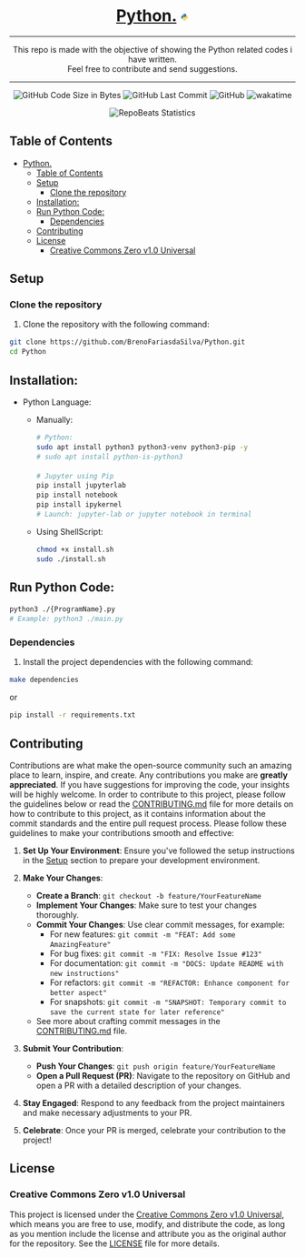 <div align="center">
  
# [Python.](https://github.com/BrenoFariasdaSilva/Python) <img src="https://github.com/devicons/devicon/blob/master/icons/python/python-original.svg"  width="3%" height="3%">

</div>

<div align="center">
  
---

This repo is made with the objective of showing the Python related codes i have written. \
Feel free to contribute and send suggestions.
  
---

</div>

<div align="center">

![GitHub Code Size in Bytes](https://img.shields.io/github/languages/code-size/BrenoFariasdaSilva/Python)
![GitHub Last Commit](https://img.shields.io/github/last-commit/BrenoFariasdaSilva/Python)
![GitHub](https://img.shields.io/github/license/BrenoFariasdaSilva/Python)
![wakatime](https://wakatime.com/badge/github/BrenoFariasdaSilva/Python.svg)

</div>

<div align="center">
  
![RepoBeats Statistics](https://repobeats.axiom.co/api/embed/5907a919937c0e8c81a9c3f0c4ca39c044ba14b0.svg "Repobeats analytics image")

</div>

## Table of Contents
- [Python. ](#python-)
	- [Table of Contents](#table-of-contents)
	- [Setup](#setup)
		- [Clone the repository](#clone-the-repository)
	- [Installation:](#installation)
	- [Run Python Code:](#run-python-code)
		- [Dependencies](#dependencies)
	- [Contributing](#contributing)
	- [License](#license)
		- [Creative Commons Zero v1.0 Universal](#creative-commons-zero-v10-universal)

## Setup

### Clone the repository

1. Clone the repository with the following command:

```bash
git clone https://github.com/BrenoFariasdaSilva/Python.git
cd Python
```

## Installation:
* Python Language:

	* Manually:
		```bash
		# Python:
		sudo apt install python3 python3-venv python3-pip -y
		# sudo apt install python-is-python3
		
		# Jupyter using Pip
		pip install jupyterlab
		pip install notebook
		pip install ipykernel
		# Launch: jupyter-lab or jupyter notebook in terminal
		```

	* Using ShellScript:
		```bash
		chmod +x install.sh
		sudo ./install.sh
		```

## Run Python Code:
```bash
python3 ./{ProgramName}.py
# Example: python3 ./main.py 
```

### Dependencies

1. Install the project dependencies with the following command:

```bash
make dependencies
```
or
```bash
pip install -r requirements.txt
```

## Contributing

Contributions are what make the open-source community such an amazing place to learn, inspire, and create. Any contributions you make are **greatly appreciated**. If you have suggestions for improving the code, your insights will be highly welcome.
In order to contribute to this project, please follow the guidelines below or read the [CONTRIBUTING.md](CONTRIBUTING.md) file for more details on how to contribute to this project, as it contains information about the commit standards and the entire pull request process.
Please follow these guidelines to make your contributions smooth and effective:

1. **Set Up Your Environment**: Ensure you've followed the setup instructions in the [Setup](#setup) section to prepare your development environment.

2. **Make Your Changes**:
   - **Create a Branch**: `git checkout -b feature/YourFeatureName`
   - **Implement Your Changes**: Make sure to test your changes thoroughly.
   - **Commit Your Changes**: Use clear commit messages, for example:
     - For new features: `git commit -m "FEAT: Add some AmazingFeature"`
     - For bug fixes: `git commit -m "FIX: Resolve Issue #123"`
     - For documentation: `git commit -m "DOCS: Update README with new instructions"`
     - For refactors: `git commit -m "REFACTOR: Enhance component for better aspect"`
     - For snapshots: `git commit -m "SNAPSHOT: Temporary commit to save the current state for later reference"`
   - See more about crafting commit messages in the [CONTRIBUTING.md](CONTRIBUTING.md) file.

3. **Submit Your Contribution**:
   - **Push Your Changes**: `git push origin feature/YourFeatureName`
   - **Open a Pull Request (PR)**: Navigate to the repository on GitHub and open a PR with a detailed description of your changes.

4. **Stay Engaged**: Respond to any feedback from the project maintainers and make necessary adjustments to your PR.

5. **Celebrate**: Once your PR is merged, celebrate your contribution to the project!

## License
### Creative Commons Zero v1.0 Universal

This project is licensed under the [Creative Commons Zero v1.0 Universal](LICENSE), which means you are free to use, modify, and distribute the code, as long as you mention include the license and attribute you as the original author for the repository. See the [LICENSE](LICENSE) file for more details.

